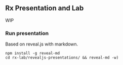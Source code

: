 ## Rx Presentation and Lab

WIP

### Run presentation

Based on reveal.js with markdown. 

    npm install -g reveal-md
    cd rx-lab/revealjs-presentations/ && reveal-md -w)


    